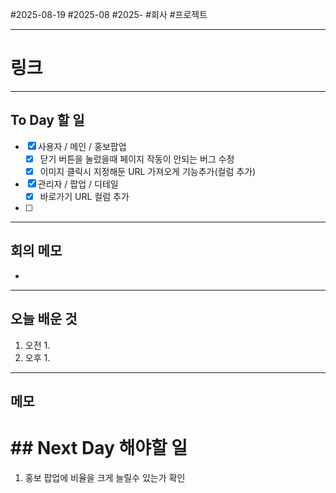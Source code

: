 #2025-08-19 #2025-08 #2025- 
#회사 #프로젝트


------
# 링크 


---
## To Day 할 일
- [x] 사용자 / 메인 / 홍보팝업 
    - [x] 닫기 버튼을 눌렀을때 페이지 작동이 안되는 버그 수정
    - [x] 이미지 클릭시 지정해둔 URL 가져오게 기능추가(컬럼 추가)
- [x] 관리자 / 팝업 / 디테일 
    - [x] 바로가기 URL 컬럼 추가 
- [ ] 
---
## 회의 메모
- 
---
## 오늘 배운 것
1. 오전
    1. 
2. 오후
    1. 
---
## 메모


# ## Next Day 해야할 일
1. 홍보 팝업에 비율을 크게 늘릴수 있는가 확인

